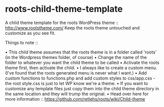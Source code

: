 roots-child-theme-template
==========================

A child theme template for the roots WordPress theme :: http://www.rootstheme.com/
Keep the roots theme untouched and customize as you see fit.

Things to note :: 

• This child theme assumes that the roots theme is in a folder called 'roots' (in the Wordpress themes folder, of course)
• Change the name of the folder to whatever you want the child theme to be called
• Activate the roots theme first, then activate the child.
• I always like to create a custom menu. (I've found that the roots generated menu is never what I want.)
• Add custom functions to functions.php and add custom styles to css/app.css - the root style.css is just to let WP know we're a theme.
• If you want to customize any template files just copy them into the child theme directory in the same location and they will trump the original.
• Head over here for more information :: https://github.com/retlehs/roots/wiki/Child-theme